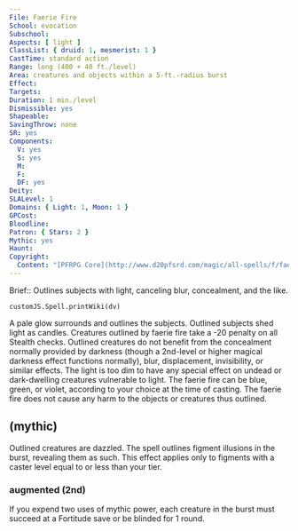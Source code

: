 ```yaml
---
File: Faerie Fire
School: evocation
Subschool: 
Aspects: [ light ]
ClassList: { druid: 1, mesmerist: 1 }
CastTime: standard action
Range: long (400 + 40 ft./level)
Area: creatures and objects within a 5-ft.-radius burst
Effect: 
Targets: 
Duration: 1 min./level
Dismissible: yes
Shapeable: 
SavingThrow: none
SR: yes
Components:
  V: yes
  S: yes
  M: 
  F: 
  DF: yes
Deity: 
SLALevel: 1
Domains: { Light: 1, Moon: 1 }
GPCost: 
Bloodline: 
Patron: { Stars: 2 }
Mythic: yes
Haunt: 
Copyright:
  Content: "[PFRPG Core](http://www.d20pfsrd.com/magic/all-spells/f/faerie-fire)"
---
```

Brief:: Outlines subjects with light, canceling blur, concealment, and the like.

```dataviewjs
customJS.Spell.printWiki(dv)
```

A pale glow surrounds and outlines the subjects. Outlined subjects shed light as candles. Creatures outlined by faerie fire take a -20 penalty on all Stealth checks. Outlined creatures do not benefit from the concealment normally provided by darkness (though a 2nd-level or higher magical darkness effect functions normally), blur, displacement, invisibility, or similar effects. The light is too dim to have any special effect on undead or dark-dwelling creatures vulnerable to light. The faerie fire can be blue, green, or violet, according to your choice at the time of casting. The faerie fire does not cause any harm to the objects or creatures thus outlined.


## (mythic)

Outlined creatures are dazzled. The spell outlines figment illusions in the burst, revealing them as such. This effect applies only to figments with a caster level equal to or less than your tier.


### augmented (2nd)

If you expend two uses of mythic power, each creature in the burst must succeed at a Fortitude save or be blinded for 1 round.
